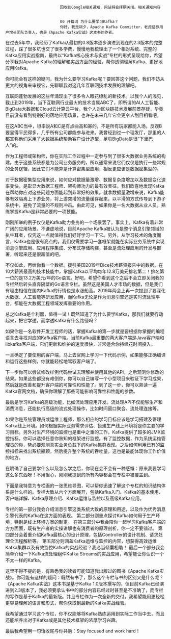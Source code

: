 
                            
                            因收到Google相关通知，网站将会择期关闭。相关通知内容
                            
                            
                            00 开篇词 为什么要学习Kafka？
                            你好，我是胡夕，Apache Kafka Committer，老虎证券用户增长团队负责人，也是《Apache Kafka实战》这本书的作者。

在过去5年中，我经历了Kafka从最初的0.8版本逐步演进到现在的2.3版本的完整过程，踩了很多坑也交了很多学费，慢慢地我梳理出了一个相对系统、完整的Kafka应用实战指南，最终以“Kafka核心技术与实战”专栏的形式呈现给你，希望分享我对Apache Kafka的理解和实战方面的经验，帮你透彻理解Kafka、更好地应用Kafka。

你可能会有这样的疑问，我为什么要学习Kafka呢？要回答这个问题，我们不妨从更大的视角来审视它，先聊聊我对这几年互联网技术发展的理解吧。

互联网蓬勃发展的这些年涌现出了很多令人眼花缭乱的新技术。以我个人的浅见，截止到2019年，当下互联网行业最火的技术当属ABC了，即所谓的AI人工智能、BigData大数据和Cloud云计算云平台。我个人对区块链技术发展前景存疑，毕竟目前没有看到特别好的落地应用场景，也许在未来几年它会更令人刮目相看吧。

在这ABC当中，坦率说A和C是有点曲高和寡的，不是所有玩家都能入场。反观B要显得平民得多，几乎所有公司都能参与进来。我曾经到过一个理发厅，那里的人都宣称他们采用了大数据系统帮助客户设计造型，足见BigData是很“下里巴人”的。

作为工程师或架构师，你在实际工作过程中一定参与到了很多大数据业务系统的构建。由于这些系统都是为公司业务服务的，所以通常来说它们仅仅是执行一些常规的业务逻辑，因此它们不能算是计算密集型应用，相反更应该是数据密集型的。

对于数据密集型应用来说，如何应对数据量激增、数据复杂度增加以及数据变化速率变快，是彰显大数据工程师、架构师功力的最有效表征。我们欣喜地发现Kafka在帮助你应对这些问题方面能起到非常好的效果。就拿数据量激增来说，Kafka能够有效隔离上下游业务，将上游突增的流量缓存起来，以平滑的方式传导到下游子系统中，避免了流量的不规则冲击。由此可见，如果你是一名大数据从业人员，熟练掌握Kafka是非常必要的一项技能。

刚刚所举的例子仅仅是Kafka助力业务的一个场景罢了。事实上，Kafka有着非常广阔的应用场景。不谦虚地说，目前Apache Kafka被认为是整个消息引擎领域的执牛耳者，仅凭这一点就值得我们好好学习一下它。另外，从学习技术的角度而言，Kafka也是很有亮点的。我们仅需要学习一套框架就能在实际业务系统中实现消息引擎应用、应用程序集成、分布式存储构建，甚至是流处理应用的开发与部署，听起来还是很超值的吧。

不仅如此，再给你看一个数据。援引美国2019年Dice技术薪资报告中的数据，在10大薪资最高的技术技能中，掌握Kafka以平均每年12.8万美元排名第二！排名第一位的是13.2万美元/年的Go语言。好吧，希望你看到这个之后不会立即关闭我的专栏然后转头直奔隔壁的Go语言专栏。虽然这是美国人才市场的数据，但是我们有理由相信在国内Kafka的行情也是水涨船高。2019年两会上再一次提到了要深化大数据、人工智能等研发应用，而Kafka无论是作为消息引擎还是实时流处理平台，都能在大数据工程领域发挥重要的作用。

总之Kafka是个利器，值得一试！既然知道了为什么要学Kafka，那我们就要行动起来，把它学透，而学透Kafka有什么路径吗？

如果你是一名软件开发工程师的话，掌握Kafka的第一步就是要根据你掌握的编程语言去寻找对应的Kafka客户端。当前Kafka最重要的两大客户端是Java客户端和libkafka客户端，它们更新和维护的速度很快，非常适合你持续花时间投入。

一旦确定了要使用的客户端，马上去官网上学习一下代码示例，如果能够正确编译和运行这些样例，你就能轻松地驾驭客户端了。

下一步你可以尝试修改样例代码尝试去理解并使用其他的API，之后观测你修改的结果。如果这些都没有难倒你，你可以自己编写一个小型项目来验证下学习成果，然后就是改善和提升客户端的可靠性和性能了。到了这一步，你可以熟读一遍Kafka官网文档，确保你理解了那些可能影响可靠性和性能的参数。

最后是学习Kafka的高级功能，比如流处理应用开发。流处理API不仅能够生产和消费消息，还能执行高级的流式处理操作，比如时间窗口聚合、流处理连接等。

如果你是系统管理员或运维工程师，那么相应的学习目标应该是学习搭建及管理Kafka线上环境。如何根据实际业务需求评估、搭建生产线上环境将是你主要的学习目标。另外对生产环境的监控也是重中之重的工作，Kafka提供了超多的JMX监控指标，你可以选择任意你熟知的框架进行监控。有了监控数据，作为系统运维管理员的你，势必要观测真实业务负载下的Kafka集群表现。之后如何利用已有的监控指标来找出系统瓶颈，然后提升整个系统的吞吐量，这也是最能体现你工作价值的地方。

在明确了自己要学什么以及怎么学之后，你现在会不会有一种感慨：原来我要学习这么多东西呀！不用担心，刚刚我提到的所有内容都会在专栏中被覆盖到。

下面是我特意为专栏画的一张思维导图，可以帮你迅速了解这个专栏的知识结构体系是什么样的。专栏大致从六个方面展开，包括Kafka入门、Kafka的基本使用、客户端详解、Kafka原理介绍、Kafka运维与监控以及高级Kafka应用。




专栏的第一部分我会介绍消息引擎这类系统大致的原理和用途，以及作为优秀消息引擎代表的Kafka在这方面的表现。
第二部分则重点探讨Kafka如何用于生产环境，特别是线上环境方案的制定。
在第三部分中我会陪你一起学习Kafka客户端的方方面面，既有生产者的实操讲解也有消费者的原理剖析，你一定不要错过。
第四部分会着重介绍Kafka最核心的设计原理，包括Controller的设计机制、请求处理全流程解析等。
第五部分则涵盖Kafka运维与监控的内容，想获得高效运维Kafka集群以及有效监控Kafka的实战经验？我必当倾囊相助！
最后一个部分我会简单介绍一下Kafka流处理组件Kafka Streams的实战应用，希望能让你认识一个不太一样的Kafka。


这里不得不提的是，有熟悉我的读者可能知道我出版过的图书《Apache Kafka实战》。你可能有这样的疑问：既然有书了，那么这个专栏与书的区别又是什么呢？《Apache Kafka实战》这本书是基于Kafka 1.0版本撰写的，但目前Kafka已经演进到2.3版本了，我必须要承认书中的部分内容已经过时甚至是不准确了，而专栏的写作是基于Kafka的最新版。并且专栏作为一次全新的交付，我希望能用更轻松更容易理解的语言和形式，帮你获取到最新的Kafka实战经验。

我希望通过学习这个专栏，你不仅能够将Kafka熟练运用到实际工作当中去，而且还能培养出对于Kafka或是其他技术框架的浓厚学习兴趣。

最后我希望用一句话收尾与你共勉：Stay focused and work hard！

                        
                        
                            